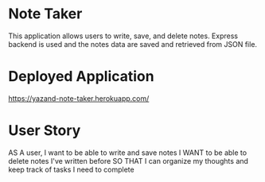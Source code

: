 # Note  Taker

This application allows users to write, save, and delete notes. Express backend is used and the notes data are saved and retrieved from JSON file. 

# Deployed Application

https://yazand-note-taker.herokuapp.com/

# User Story

AS A user, I want to be able to write and save notes
I WANT to be able to delete notes I've written before
SO THAT I can organize my thoughts and keep track of tasks I need to complete